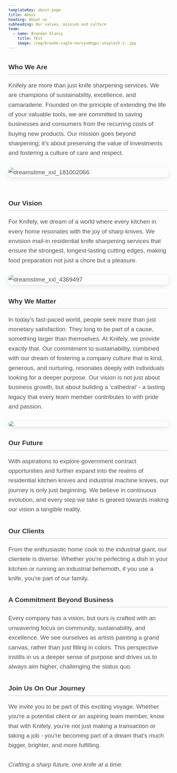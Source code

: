 ```yaml
---
templateKey: about-page
title: About
heading: About us
subheading: Our values, mission and culture
team:
  - name: Brendan Glancy
    title: TEst
    image: /img/brooke-cagle-norsyxmhgpi-unsplash-1-.jpg
---
```

<style>
        body {
            font-family: Arial, sans-serif;
        }

        h2 {
            text-align: left;
            color: #333;
            border-bottom: 2px solid #e0e0e0;
            padding-bottom: 10px;
            margin-top: 40px;
        }

        h2:first-child {
            margin-top: 0;
        }

        p {
            margin-bottom: 30px;
            color: #555;
            line-height: 1.6;
            font-size: 19px;
        }

        img {
            max-width: 100%;
            height: auto;
            display: block;
            margin: 20px 0;
            border-radius: 10px;
            box-shadow: 0 4px 15px rgba(0, 0, 0, 0.1);
        }

        .signature {
            font-style: italic;
            text-align: right;
            color: #888;
        }
</style>

## **Who We Are**

Knifely are more than just knife sharpening services. We are champions of sustainability, excellence, and camaraderie. Founded on the principle of extending the life of your valuable tools, we are committed to saving businesses and consumers from the recurring costs of buying new products. Our mission goes beyond sharpening; it's about preserving the value of investments and fostering a culture of care and respect.

![dreamstime_xxl_181002066](http://xb1.342.myftpupload.com/wp-content/uploads/2022/04/dreamstime_xxl_181002066-scaled.jpg)

![]()

## **Our Vision**

For Knifely, we dream of a world where every kitchen in every home resonates with the joy of sharp knives. We envision mail-in residential knife sharpening services that ensure the strongest, longest-lasting cutting edges, making food preparation not just a chore but a pleasure.

![dreamstime_xxl_4369497](http://xb1.342.myftpupload.com/wp-content/uploads/2022/04/dreamstime_xxl_4369497-scaled.jpg)

## **Why We Matter**

In today's fast-paced world, people seek more than just monetary satisfaction. They long to be part of a cause, something larger than themselves. At Knifely, we provide exactly that. Our commitment to sustainability, combined with our dream of fostering a company culture that is kind, generous, and nurturing, resonates deeply with individuals looking for a deeper purpose. Our vision is not just about business growth, but about building a 'cathedral' - a lasting legacy that every team member contributes to with pride and passion.

![](https://xb1.342.myftpupload.com/wp-content/uploads/2022/04/dreamstime_xxl_44444285-1024x683.jpg)

## **Our Future**

With aspirations to explore government contract opportunities and further expand into the realms of residential kitchen knives and industrial machine knives, our journey is only just beginning. We believe in continuous evolution, and every step we take is geared towards making our vision a tangible reality.

## **Our Clients**

From the enthusiastic home cook to the industrial giant, our clientele is diverse. Whether you're perfecting a dish in your kitchen or running an industrial behemoth, if you use a knife, you're part of our family.

## **A Commitment Beyond Business**

 Every company has a vision, but ours is crafted with an unwavering focus on community, sustainability, and excellence. We see ourselves as artists painting a grand canvas, rather than just filling in colors. This perspective instills in us a deeper sense of purpose and drives us to always aim higher, challenging the status quo.

## **Join Us On Our Journey**

We invite you to be part of this exciting voyage. Whether you're a potential client or an aspiring team member, know that with Knifely, you're not just making a transaction or taking a job - you're becoming part of a dream that's much bigger, brighter, and more fulfilling.

*Crafting a sharp future, one knife at a time.*